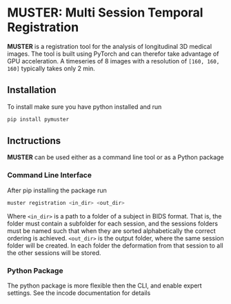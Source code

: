 # MUSTER: Multi Session Temporal Registration
**MUSTER** is a registration tool for the analysis of longitudinal 3D medical images. The tool is built using PyTorch and can therefor take advantage of GPU acceleration. A timeseries of 8 images with a resolution of ``[160, 160, 160]`` typically takes only 2 min. 
## Installation
To install make sure you have python installed and run
```bash
pip install pymuster
```
## Inctructions
**MUSTER** can be used either as a command line tool or as a Python package

### Command Line Interface
After pip installing the package run

```bash
muster registration <in_dir> <out_dir>
```
Where ``<in_dir>`` is a path to a folder of a subject in BIDS format. That is, the folder must contain a subfolder for each session, and the sessions folders must be named such that when they are sorted alphabetically the correct ordering is achieved. ``<out_dir>`` is the output folder, where the same session folder will be created. In each folder the deformation from that session to all the other sessions will be stored. 

### Python Package
The python package is more flexible then the CLI, and enable expert settings. See the incode documentation for details
